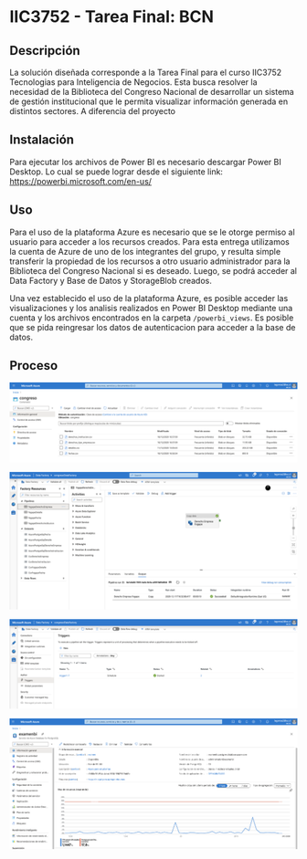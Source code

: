 # IIC3752 - Tarea Final: BCN

## Descripción

La solución diseñada corresponde a la Tarea Final para el curso IIC3752 Tecnologias para Inteligencia de Negocios. Esta busca resolver la necesidad de la Biblioteca del Congreso Nacional de desarrollar un sistema de gestión institucional que le permita visualizar información generada en distintos sectores. A diferencia del proyecto 

## Instalación

Para ejecutar los archivos de Power BI es necesario descargar Power BI Desktop. Lo cual se puede lograr desde el siguiente link: https://powerbi.microsoft.com/en-us/

## Uso

Para el uso de la plataforma Azure es necesario que se le otorge permiso al usuario para acceder a los recursos creados. Para esta entrega utilizamos la cuenta de Azure de uno de los integrantes del grupo, y resulta simple transferir la propiedad de los recursos a otro usuario administrador para la Biblioteca del Congreso Nacional si es deseado. Luego, se podrá acceder al Data Factory y Base de Datos y StorageBlob creados.

Una vez establecido el uso de la plataforma Azure, es posible acceder las visualizaciones y los analisis realizados en Power BI Desktop mediante una cuenta y los archivos encontrados en la carpeta `/powerbi_views`. Es posible que se pida reingresar los datos de autenticacion para acceder a la base de datos.

## Proceso

![Blob Storage](images/BlobStorage.png)

![Data Factory: Pipelines](images/DataFactoryPipelines.png)

![Data Factory: Trigger](images/DataFactoryTriggers.png)

![PSQL Server](images/ServidorPSQL.png)